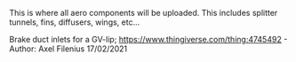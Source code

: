 This is where all aero components will be uploaded. This includes splitter tunnels, fins, diffusers, wings, etc...

Brake duct inlets for a GV-lip; https://www.thingiverse.com/thing:4745492 - Author: Axel Filenius 17/02/2021
